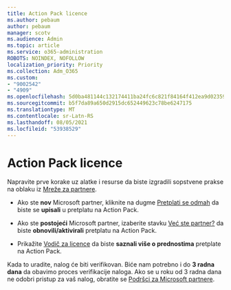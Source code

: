 ```yaml
---
title: Action Pack licence
ms.author: pebaum
author: pebaum
manager: scotv
ms.audience: Admin
ms.topic: article
ms.service: o365-administration
ROBOTS: NOINDEX, NOFOLLOW
localization_priority: Priority
ms.collection: Adm_O365
ms.custom:
- "9002542"
- "4909"
ms.openlocfilehash: 5d0ba481144c132174411ba24fc6c821f84164f412ea9d02359e520e33187862
ms.sourcegitcommit: b5f7da89a650d2915dc652449623c78be6247175
ms.translationtype: MT
ms.contentlocale: sr-Latn-RS
ms.lasthandoff: 08/05/2021
ms.locfileid: "53938529"
---
```

# <a name="action-pack-licenses"></a>Action Pack licence

Napravite prve korake uz alatke i resurse da biste izgradili sopstvene prakse na oblaku iz [Mreže za partnere](https://aka.ms/MPNActionPack).

- Ako ste **nov** Microsoft partner, kliknite na dugme [Pretplati se odmah](https://aka.ms/MPNActionPackNew) da biste se **upisali** u pretplatu na Action Pack.

- Ako ste **postojeći** Microsoft partner, izaberite stavku [Već ste partner?](https://aka.ms/MPNActionPackExisting) da biste **obnovili/aktivirali** pretplatu na Action Pack. 

- Prikažite [Vodič za licence](https://aka.ms/MPNActionPackGuide) da biste **saznali više o prednostima** pretplate na Action Pack. 

Kada to uradite, nalog će biti verifikovan. Biće nam potrebno i do **3 radna dana** da obavimo proces verifikacije naloga. Ako se u roku od 3 radna dana ne odobri pristup za vaš nalog, obratite se [Podršci za Microsoft partnere](https://aka.ms/MPNActionPackSupport). 
